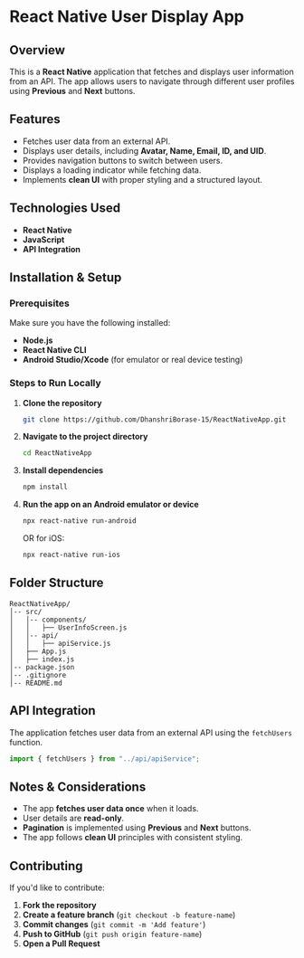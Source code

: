 # React Native User Display App

## Overview
This is a **React Native** application that fetches and displays user information from an API. The app allows users to navigate through different user profiles using **Previous** and **Next** buttons.

## Features
- Fetches user data from an external API.
- Displays user details, including **Avatar, Name, Email, ID, and UID**.
- Provides navigation buttons to switch between users.
- Displays a loading indicator while fetching data.
- Implements **clean UI** with proper styling and a structured layout.

## Technologies Used
- **React Native**
- **JavaScript**
- **API Integration**

## Installation & Setup

### Prerequisites
Make sure you have the following installed:
- **Node.js**
- **React Native CLI**
- **Android Studio/Xcode** (for emulator or real device testing)

### Steps to Run Locally
1. **Clone the repository**
   ```sh
   git clone https://github.com/DhanshriBorase-15/ReactNativeApp.git
   ```
2. **Navigate to the project directory**
   ```sh
   cd ReactNativeApp
   ```
3. **Install dependencies**
   ```sh
   npm install
   ```
4. **Run the app on an Android emulator or device**
   ```sh
   npx react-native run-android
   ```
   OR for iOS:
   ```sh
   npx react-native run-ios
   ```

## Folder Structure
```
ReactNativeApp/
│-- src/
│   │-- components/
│   │   ├── UserInfoScreen.js
│   │-- api/
│   │   ├── apiService.js
│   ├── App.js
│   ├── index.js
│-- package.json
│-- .gitignore
│-- README.md
```

## API Integration
The application fetches user data from an external API using the `fetchUsers` function.
```js
import { fetchUsers } from "../api/apiService";
```

## Notes & Considerations
- The app **fetches user data once** when it loads.
- User details are **read-only**.
- **Pagination** is implemented using **Previous** and **Next** buttons.
- The app follows **clean UI** principles with consistent styling.

## Contributing
If you'd like to contribute:
1. **Fork the repository**
2. **Create a feature branch** (`git checkout -b feature-name`)
3. **Commit changes** (`git commit -m 'Add feature'`)
4. **Push to GitHub** (`git push origin feature-name`)
5. **Open a Pull Request**


